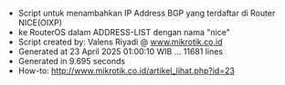 - Script untuk menambahkan IP Address BGP yang terdaftar di Router NICE(OIXP)
- ke RouterOS dalam ADDRESS-LIST dengan nama "nice"
- Script created by: Valens Riyadi @ www.mikrotik.co.id
- Generated at 23 April 2025 01:00:10 WIB ... 11681 lines
- Generated in 9.695 seconds
- How-to: http://www.mikrotik.co.id/artikel_lihat.php?id=23
